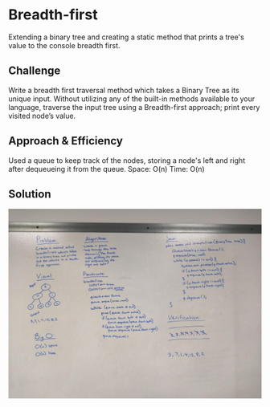 # Breadth-first
Extending a binary tree and creating a static method that prints a tree's value to the console breadth first.

## Challenge
Write a breadth first traversal method which takes a Binary Tree as its unique input. Without utilizing any of the built-in methods available to your language, traverse the input tree using a Breadth-first approach; print every visited node’s value.

## Approach & Efficiency
Used a queue to keep track of the nodes, storing a node's left and right after dequeueing it from the queue.
Space: O(n)
Time: O(n)

## Solution
![breadth-first-traversal](../assets/breadth-first-traversal.jpg)